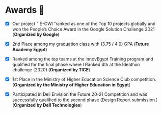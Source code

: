 # **Awards 🥇**

- [x] Our project “ E-OWl ”ranked as one of the Top 10 projects globally and won the People’s Choice Award in the Google Solution Challenge 2021 (**Organized by Google**)

- [x] 2nd Place among my graduation class with (3.75 / 4.0) GPA (**Future Academy Egypt**)

- [x] Ranked among the top teams at the InnovEgypt Training program and qualified for the final phase where I Ranked 4th at the Ideathon challenge (2020) (**Organized by TICE**)

- [x] 1st Place in the Ministry of Higher Education Science Club competition. (**Organized by the Ministry of Higher Education in Egypt**)

- [x] Participated in Dell Envision the Future 20-21 Competition and was successfully qualified to the second phase (Design Report submission ) (**Organized by Dell Technologies**)